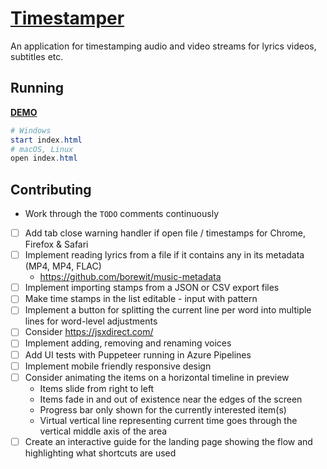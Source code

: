 # [Timestamper](https://tomashubelbauer.github.io/timestamper/)

An application for timestamping audio and video streams for lyrics videos, subtitles etc.

## Running

[**DEMO**](https://tomashubelbauer.github.io/timestamper/)

```powershell
# Windows
start index.html
# macOS, Linux
open index.html
```

## Contributing

- Work through the `TODO` comments continuously
- [ ] Add tab close warning handler if open file / timestamps for Chrome, Firefox & Safari
- [ ] Implement reading lyrics from a file if it contains any in its metadata (MP4, MP4, FLAC)
  - https://github.com/borewit/music-metadata
- [ ] Implement importing stamps from a JSON or CSV export files
- [ ] Make time stamps in the list editable - input with pattern
- [ ] Implement a button for splitting the current line per word into multiple lines for word-level adjustments
- [ ] Consider https://jsxdirect.com/
- [ ] Implement adding, removing and renaming voices
- [ ] Add UI tests with Puppeteer running in Azure Pipelines
- [ ] Implement mobile friendly responsive design
- [ ] Consider animating the items on a horizontal timeline in preview
  - Items slide from right to left
  - Items fade in and out of existence near the edges of the screen
  - Progress bar only shown for the currently interested item(s)
  - Virtual vertical line representing current time goes through the vertical middle axis of the area
- [ ] Create an interactive guide for the landing page showing the flow and highlighting what shortcuts are used

